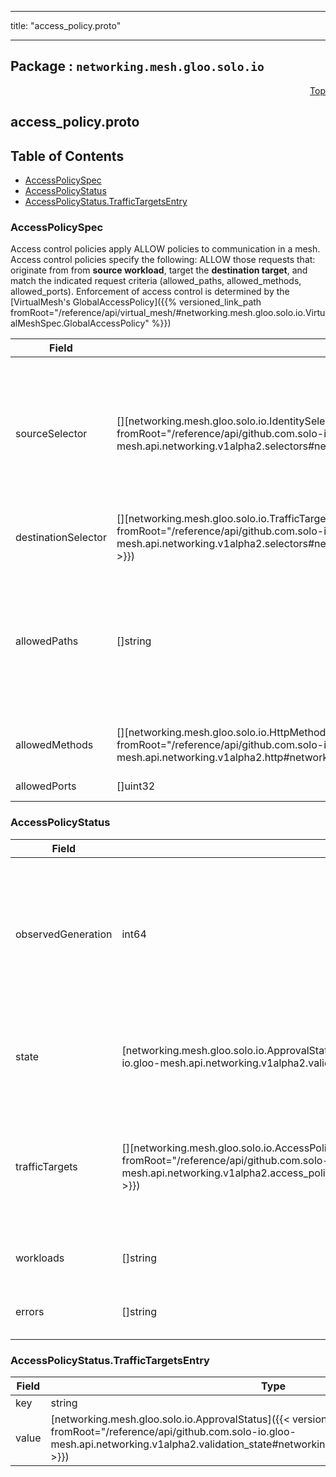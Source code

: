 
---

title: "access_policy.proto"

---

## Package : `networking.mesh.gloo.solo.io`



<a name="top"></a>

<a name="API Reference for access_policy.proto"></a>
<p align="right"><a href="#top">Top</a></p>

## access_policy.proto


## Table of Contents
  - [AccessPolicySpec](#networking.mesh.gloo.solo.io.AccessPolicySpec)
  - [AccessPolicyStatus](#networking.mesh.gloo.solo.io.AccessPolicyStatus)
  - [AccessPolicyStatus.TrafficTargetsEntry](#networking.mesh.gloo.solo.io.AccessPolicyStatus.TrafficTargetsEntry)







<a name="networking.mesh.gloo.solo.io.AccessPolicySpec"></a>

### AccessPolicySpec
Access control policies apply ALLOW policies to communication in a mesh. Access control policies specify the following: ALLOW those requests that: originate from from **source workload**, target the **destination target**, and match the indicated request criteria (allowed_paths, allowed_methods, allowed_ports). Enforcement of access control is determined by the [VirtualMesh's GlobalAccessPolicy]({{% versioned_link_path fromRoot="/reference/api/virtual_mesh/#networking.mesh.gloo.solo.io.VirtualMeshSpec.GlobalAccessPolicy" %}})


| Field | Type | Label | Description |
| ----- | ---- | ----- | ----------- |
| sourceSelector | [][networking.mesh.gloo.solo.io.IdentitySelector]({{< versioned_link_path fromRoot="/reference/api/github.com.solo-io.gloo-mesh.api.networking.v1alpha2.selectors#networking.mesh.gloo.solo.io.IdentitySelector" >}}) | repeated | Requests originating from these pods will have the rule applied. Leave empty to have all pods in the mesh apply these policies.<br>Note that access control policies are mapped to source pods by their service account. If other pods share the same service account, this access control rule will apply to those pods as well.<br>For fine-grained access control policies, ensure that your service accounts properly reflect the desired boundary for your access control policies. |
  | destinationSelector | [][networking.mesh.gloo.solo.io.TrafficTargetSelector]({{< versioned_link_path fromRoot="/reference/api/github.com.solo-io.gloo-mesh.api.networking.v1alpha2.selectors#networking.mesh.gloo.solo.io.TrafficTargetSelector" >}}) | repeated | Requests destined for these pods will have the rule applied. Leave empty to apply to all destination pods in the mesh. |
  | allowedPaths | []string | repeated | Optional. A list of HTTP paths or gRPC methods to allow. gRPC methods must be presented as fully-qualified name in the form of "/packageName.serviceName/methodName" and are case sensitive. Exact match, prefix match, and suffix match are supported for paths. For example, the path "/books/review" matches "/books/review" (exact match), "*books/" (suffix match), or "/books*" (prefix match).<br>If not specified, allow any path. |
  | allowedMethods | [][networking.mesh.gloo.solo.io.HttpMethodValue]({{< versioned_link_path fromRoot="/reference/api/github.com.solo-io.gloo-mesh.api.networking.v1alpha2.http#networking.mesh.gloo.solo.io.HttpMethodValue" >}}) | repeated | Optional. A list of HTTP methods to allow (e.g., "GET", "POST"). It is ignored in gRPC case because the value is always "POST". If not specified, allows any method. |
  | allowedPorts | []uint32 | repeated | Optional. A list of ports which to allow. If not set any port is allowed. |
  





<a name="networking.mesh.gloo.solo.io.AccessPolicyStatus"></a>

### AccessPolicyStatus



| Field | Type | Label | Description |
| ----- | ---- | ----- | ----------- |
| observedGeneration | int64 |  | The most recent generation observed in the the AccessPolicy metadata. If the observedGeneration does not match generation, the controller has not received the most recent version of this resource. |
  | state | [networking.mesh.gloo.solo.io.ApprovalState]({{< versioned_link_path fromRoot="/reference/api/github.com.solo-io.gloo-mesh.api.networking.v1alpha2.validation_state#networking.mesh.gloo.solo.io.ApprovalState" >}}) |  | The state of the overall resource. It will only show accepted if it has been successfully applied to all target meshes. |
  | trafficTargets | [][networking.mesh.gloo.solo.io.AccessPolicyStatus.TrafficTargetsEntry]({{< versioned_link_path fromRoot="/reference/api/github.com.solo-io.gloo-mesh.api.networking.v1alpha2.access_policy#networking.mesh.gloo.solo.io.AccessPolicyStatus.TrafficTargetsEntry" >}}) | repeated | The status of the AccessPolicy for each TrafficTarget to which it has been applied. An AccessPolicy may be Accepted for some TrafficTargets and rejected for others. |
  | workloads | []string | repeated | The list of Workloads to which this policy has been applied. |
  | errors | []string | repeated | Any errors found while processing this generation of the resource. |
  





<a name="networking.mesh.gloo.solo.io.AccessPolicyStatus.TrafficTargetsEntry"></a>

### AccessPolicyStatus.TrafficTargetsEntry



| Field | Type | Label | Description |
| ----- | ---- | ----- | ----------- |
| key | string |  |  |
  | value | [networking.mesh.gloo.solo.io.ApprovalStatus]({{< versioned_link_path fromRoot="/reference/api/github.com.solo-io.gloo-mesh.api.networking.v1alpha2.validation_state#networking.mesh.gloo.solo.io.ApprovalStatus" >}}) |  |  |
  




 <!-- end messages -->

 <!-- end enums -->

 <!-- end HasExtensions -->

 <!-- end services -->

